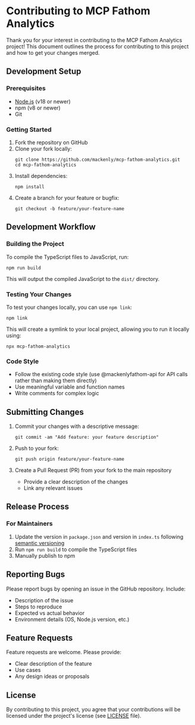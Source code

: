 # Contributing to MCP Fathom Analytics

Thank you for your interest in contributing to the MCP Fathom Analytics project! This document outlines the process for contributing to this project and how to get your changes merged.

## Development Setup

### Prerequisites

- [Node.js](https://nodejs.org/) (v18 or newer)
- npm (v8 or newer)
- Git

### Getting Started

1. Fork the repository on GitHub
2. Clone your fork locally:
   ```
   git clone https://github.com/mackenly/mcp-fathom-analytics.git
   cd mcp-fathom-analytics
   ```
3. Install dependencies:
   ```
   npm install
   ```
4. Create a branch for your feature or bugfix:
   ```
   git checkout -b feature/your-feature-name
   ```

## Development Workflow

### Building the Project

To compile the TypeScript files to JavaScript, run:

```
npm run build
```

This will output the compiled JavaScript to the `dist/` directory.

### Testing Your Changes

To test your changes locally, you can use `npm link`:

```
npm link
```

This will create a symlink to your local project, allowing you to run it locally using:

```
npx mcp-fathom-analytics
```

### Code Style

- Follow the existing code style (use @mackenlyfathom-api for API calls rather than making them directly)
- Use meaningful variable and function names
- Write comments for complex logic

## Submitting Changes

1. Commit your changes with a descriptive message:
   ```
   git commit -am "Add feature: your feature description"
   ```

2. Push to your fork:
   ```
   git push origin feature/your-feature-name
   ```

3. Create a Pull Request (PR) from your fork to the main repository
   - Provide a clear description of the changes
   - Link any relevant issues

## Release Process

### For Maintainers

1. Update the version in `package.json` and version in `index.ts` following [semantic versioning](https://semver.org/)
2. Run `npm run build` to compile the TypeScript files
3. Manually publish to npm

## Reporting Bugs

Please report bugs by opening an issue in the GitHub repository. Include:

- Description of the issue
- Steps to reproduce
- Expected vs actual behavior
- Environment details (OS, Node.js version, etc.)

## Feature Requests

Feature requests are welcome. Please provide:

- Clear description of the feature
- Use cases
- Any design ideas or proposals

## License

By contributing to this project, you agree that your contributions will be licensed under the project's license (see [LICENSE](LICENSE) file).